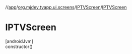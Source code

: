 //[app](../../../index.md)/[org.mjdev.tvapp.ui.screens](../index.md)/[IPTVScreen](index.md)/[IPTVScreen](-i-p-t-v-screen.md)

# IPTVScreen

[androidJvm]\
constructor()
